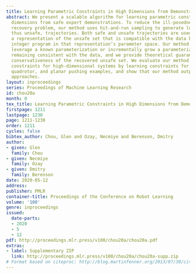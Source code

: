 ```yaml
---
title: Learning Parametric Constraints in High Dimensions from Demonstrations
abstract: We present a scalable algorithm for learning parametric constraints in high
  dimensions from safe expert demonstrations. To reduce the ill-posedness of the constraint
  recovery problem, our method uses hit-and-run sampling to generate lower cost, and
  thus unsafe, trajectories. Both safe and unsafe trajectories are used to obtain
  a representation of the unsafe set that is compatible with the data by solving an
  integer program in that representation’s parameter space. Our method can either
  leverage a known parameterization or incrementally grow a parameterization while
  remaining consistent with the data, and we provide theoretical guarantees on the
  conservativeness of the recovered unsafe set. We evaluate our method on high-dimensional
  constraints for high-dimensional systems by learning constraints for 7-DOF arm,
  quadrotor, and planar pushing examples, and show that our method outperforms baseline
  approaches.
layout: inproceedings
series: Proceedings of Machine Learning Research
id: chou20a
month: 0
tex_title: Learning Parametric Constraints in High Dimensions from Demonstrations
firstpage: 1211
lastpage: 1230
page: 1211-1230
order: 1211
cycles: false
bibtex_author: Chou, Glen and Ozay, Necmiye and Berenson, Dmitry
author:
- given: Glen
  family: Chou
- given: Necmiye
  family: Ozay
- given: Dmitry
  family: Berenson
date: 2020-05-12
address: 
publisher: PMLR
container-title: Proceedings of the Conference on Robot Learning
volume: '100'
genre: inproceedings
issued:
  date-parts:
  - 2020
  - 5
  - 12
pdf: http://proceedings.mlr.press/v100/chou20a/chou20a.pdf
extras:
- label: Supplementary ZIP
  link: http://proceedings.mlr.press/v100/chou20a/chou20a-supp.zip
# Format based on citeproc: http://blog.martinfenner.org/2013/07/30/citeproc-yaml-for-bibliographies/
---
```

